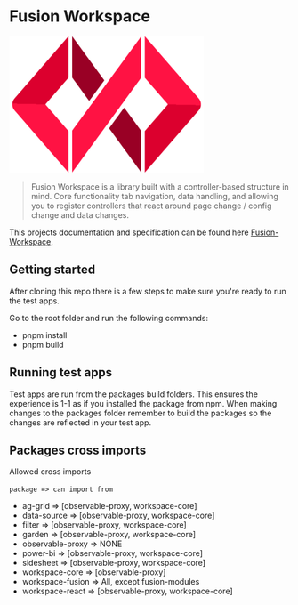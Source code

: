 # Fusion Workspace

<p style="text-align: left;"><img src="./documentation/src/.vuepress/public/fusion.png" width="350"></p>

> Fusion Workspace is a library built with a controller-based structure in mind. Core functionality tab navigation, data handling, and allowing you to register controllers that react around page change / config change and data changes.

This projects documentation and specification can be found here [Fusion-Workspace](https://equinor.github.io/fusion-workspace/).

## Getting started

After cloning this repo there is a few steps to make sure you're ready to run the test apps.

Go to the root folder and run the following commands:

-   pnpm install
-   pnpm build

## Running test apps

Test apps are run from the packages build folders. This ensures the experience is 1-1 as if you installed the package from npm. When making changes to the packages folder remember to build the packages so the changes are reflected in your test app.

## Packages cross imports

Allowed cross imports

`package => can import from`

-   ag-grid => [observable-proxy, workspace-core]
-   data-source => [observable-proxy, workspace-core]
-   filter => [observable-proxy, workspace-core]
-   garden => [observable-proxy, workspace-core]
-   observable-proxy => NONE
-   power-bi => [observable-proxy, workspace-core]
-   sidesheet => [observable-proxy, workspace-core]
-   workspace-core => [observable-proxy]
-   workspace-fusion => All, except fusion-modules
-   workspace-react => [observable-proxy, workspace-core]
